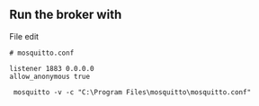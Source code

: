 ## Run the broker with 

File edit
```
# mosquitto.conf

listener 1883 0.0.0.0
allow_anonymous true
```

```
 mosquitto -v -c "C:\Program Files\mosquitto\mosquitto.conf"
 ```